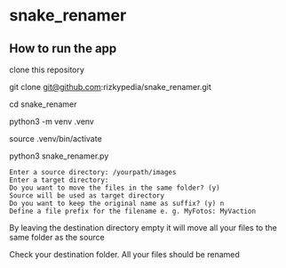 # snake_renamer

## How to run the app

clone this repository

git clone <git@github.com>:rizkypedia/snake_renamer.git

cd snake_renamer

python3 -m venv .venv

source .venv/bin/activate

python3 snake_renamer.py

````
Enter a source directory: /yourpath/images
Enter a target directory:
Do you want to move the files in the same folder? (y) 
Source will be used as target directory
Do you want to keep the original name as suffix? (y) n
Define a file prefix for the filename e. g. MyFotos: MyVaction
````

By leaving the destination directory empty it will move all your files to the same folder as the source

Check your destination folder. All your files should be renamed
